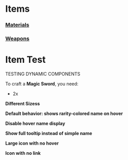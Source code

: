 <script>
  import ItemIcon from '$lib/components/ItemIcon.svelte';
</script>

# Items

### [Materials](/items/materials)

### [Weapons](/items/weapons)

# Item Test
TESTING DYNAMIC COMPONENTS

To craft a **Magic Sword**, you need:

- 2x <ItemIcon name="anodized_titanium_ingot" />

**Different Sizess**

<ItemIcon name="tome_of_extraction" size="large" />
<ItemIcon name="soul_quartz" size="tiny" />
<ItemIcon name="berry_tart" size="xxlarge" />
<ItemIcon name="tome_of_extraction" size="xxlarge" />

**Default behavior: shows rarity-colored name on hover**

<ItemIcon name="anodized_titanium_ingot" />

**Disable hover name display**

<ItemIcon name="anodized_titanium_ingot" onHoverShow={false} />

**Show full tooltip instead of simple name**

<ItemIcon name="berry_tart" showTooltip={true} size="xxlarge" showComponents={true} />

**Large icon with no hover**

<ItemIcon name="anodized_titanium_ingot" size="xxlarge" onHoverShow={false} />

**Icon with no link**

<ItemIcon name="anodized_titanium_ingot" size="large" linkToPage={false} />